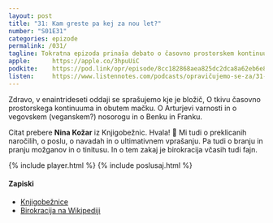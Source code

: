 ```yaml
---
layout: post
title: "31: Kam greste pa kej za nou let?"
number: "S01E31"
categories: epizode
permalink: /031/
tagline: Tokratna epizoda prinaša debato o časovno prostorskem kontinuumu. O tkivu časovno prostorskega kontinuuma, tinitusu in birokraciji. O Arturjevi varnosti in o vegovskemnosorogu in o Benku in Franku. Citat prebere Nina Kožar.
apple:		https://apple.co/3hpuUiC
podkite:	https://pod.link/opr/episode/8cc182868aea825dc2dca8a62eb6e816
listen:		https://www.listennotes.com/podcasts/opravičujemo-se-za/31-kam-greste-pa-kej-za-nou-Wb7Vz_odnpY/embed/
---
```


Zdravo, v enaintrideseti oddaji se sprašujemo kje je bložič, O tkivu časovno prostorskega kontinuuma in obutem mačku. O Arturjevi varnosti in o vegovskem (veganskem?) nosorogu in o Benku in Franku.

Citat prebere **Nina Kožar** iz Knjigobežnic. Hvala! 🙏 Mi tudi o preklicanih naročilih, o poslu, o navadah in o ultimativnem vprašanju. Pa tudi o branju in pranju možganov in o tinitusu. In o tem zakaj je birokracija včasih tudi fajn. 

{% include player.html %}
{% include poslusaj.html %}

#### Zapiski

- [Knjigobežnice](https://www.facebook.com/groups/knjigobeznice)
- [Birokracija na Wikipediji](https://en.wikipedia.org/wiki/Bureaucracy)